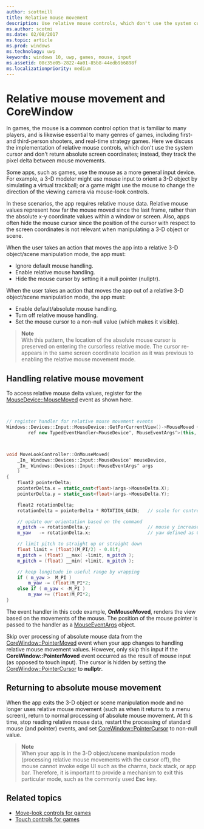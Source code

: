 ```yaml
---
author: scottmill
title: Relative mouse movement
description: Use relative mouse controls, which don't use the system cursor and don't return absolute screen coordinates, to track the pixel delta between mouse movements in games.
ms.author: scotmi
ms.date: 02/08/2017
ms.topic: article
ms.prod: windows
ms.technology: uwp
keywords: windows 10, uwp, games, mouse, input
ms.assetid: 08c35e05-2822-4a01-85b8-44edb9b6898f
ms.localizationpriority: medium
---
```


# Relative mouse movement and CoreWindow

In games, the mouse is a common control option that is familiar to many players, and is likewise essential to many genres of games, including first- and third-person shooters, and real-time strategy games. Here we discuss the implementation of relative mouse controls, which don't use the system cursor and don't return absolute screen coordinates; instead, they track the pixel delta between mouse movements.

Some apps, such as games, use the mouse as a more general input device. For example, a 3-D modeler might use mouse input to orient a 3-D object by simulating a virtual trackball; or a game might use the mouse to change the direction of the viewing camera via mouse-look controls. 

In these scenarios, the app requires relative mouse data. Relative mouse values represent how far the mouse moved since the last frame, rather than the absolute x-y coordinate values within a window or screen. Also, apps often hide the mouse cursor since the position of the cursor with respect to the screen coordinates is not relevant when manipulating a 3-D object or scene. 

When the user takes an action that moves the app into a relative 3-D object/scene manipulation mode, the app must: 
- Ignore default mouse handling.
- Enable relative mouse handling.
- Hide the mouse cursor by setting it a null pointer (nullptr). 

When the user takes an action that moves the app out of a relative 3-D object/scene manipulation mode, the app must: 
- Enable default/absolute mouse handling.
- Turn off relative mouse handling. 
- Set the mouse cursor to a non-null value (which makes it visible).

> **Note**  
With this pattern, the location of the absolute mouse cursor is preserved on entering the cursorless relative mode. The cursor re-appears in the same screen coordinate location as it was previous to enabling the relative mouse movement mode.

 

## Handling relative mouse movement


To access relative mouse delta values, register for the [MouseDevice::MouseMoved](https://msdn.microsoft.com/library/windows/apps/xaml/windows.devices.input.mousedevice.mousemoved.aspx) event as shown here.


```cpp


// register handler for relative mouse movement events
Windows::Devices::Input::MouseDevice::GetForCurrentView()->MouseMoved +=
        ref new TypedEventHandler<MouseDevice^, MouseEventArgs^>(this, &MoveLookController::OnMouseMoved);


```

```cpp


void MoveLookController::OnMouseMoved(
    _In_ Windows::Devices::Input::MouseDevice^ mouseDevice,
    _In_ Windows::Devices::Input::MouseEventArgs^ args
    )
{
    float2 pointerDelta;
    pointerDelta.x = static_cast<float>(args->MouseDelta.X);
    pointerDelta.y = static_cast<float>(args->MouseDelta.Y);

    float2 rotationDelta;
    rotationDelta = pointerDelta * ROTATION_GAIN;	// scale for control sensitivity

    // update our orientation based on the command
    m_pitch -= rotationDelta.y;						// mouse y increases down, but pitch increases up
    m_yaw   -= rotationDelta.x;						// yaw defined as CCW around y-axis

    // limit pitch to straight up or straight down
    float limit = (float)(M_PI/2) - 0.01f;
    m_pitch = (float) __max( -limit, m_pitch );
    m_pitch = (float) __min( +limit, m_pitch );

    // keep longitude in useful range by wrapping
    if ( m_yaw >  M_PI )
        m_yaw -= (float)M_PI*2;
    else if ( m_yaw < -M_PI )
        m_yaw += (float)M_PI*2;
}

```

The event handler in this code example, **OnMouseMoved**, renders the view based on the movements of the mouse. The position of the mouse pointer is passed to the handler as a [MouseEventArgs](https://msdn.microsoft.com/library/windows/apps/xaml/windows.devices.input.mouseeventargs.aspx) object. 

Skip over processing of absolute mouse data from the [CoreWindow::PointerMoved](https://msdn.microsoft.com/library/windows/apps/xaml/windows.ui.core.corewindow.pointermoved.aspx) event when your app changes to handling relative mouse movement values. However, only skip this input if the **CoreWindow::PointerMoved** event occurred as the result of mouse input (as opposed to touch input). The cursor is hidden by setting the [CoreWindow::PointerCursor](https://msdn.microsoft.com/library/windows/apps/xaml/windows.ui.core.corewindow.pointercursor.aspx) to **nullptr**. 

## Returning to absolute mouse movement

When the app exits the 3-D object or scene manipulation mode and no longer uses relative mouse movement (such as when it returns to a menu screen), return to normal processing of absolute mouse movement. At this time, stop reading relative mouse data, restart the processing of standard mouse (and pointer) events, and set [CoreWindow::PointerCursor](https://msdn.microsoft.com/library/windows/apps/xaml/windows.ui.core.corewindow.pointercursor.aspx) to non-null value. 

> **Note**  
When your app is in the 3-D object/scene manipulation mode (processing relative mouse movements with the cursor off), the mouse cannot invoke edge UI such as the charms, back stack, or app bar. Therefore, it is important to provide a mechanism to exit this particular mode, such as the commonly used **Esc** key.

## Related topics

* [Move-look controls for games](tutorial--adding-move-look-controls-to-your-directx-game.md) 
* [Touch controls for games](tutorial--adding-touch-controls-to-your-directx-game.md)